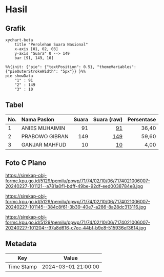# Hasil

## Grafik

```mermaid
xychart-beta
    title "Perolehan Suara Nasional"
    x-axis [01, 02, 03]
    y-axis "Suara" 0 --> 149
    bar [91, 149, 10]
```

```mermaid
%%{init: {"pie": {"textPosition": 0.5}, "themeVariables": {"pieOuterStrokeWidth": "5px"}} }%%
pie showData
    "1" : 91
    "2" : 149
    "3" : 10
```

## Tabel

| No. | Nama Paslon    | Suara | Suara (raw) | Persentase |
|:--- |:-------------- | -----:| -----------:| ----------:|
| 1   | ANIES MUHAIMIN | 91    | [91][p-1]   | 36,40      |
| 2   | PRABOWO GIBRAN | 149   | [149][p-2]  | 59,60      |
| 3   | GANJAR MAHFUD  | 10    | [10][p-3]   | 4,00       |


[p-1]: https://github.com/gigit-pemilu/pemilu-2024/blob/main/pilpres/hitung-suara/sub/71-sulawesi-utara/sub/74-kota-kotamobagu/sub/02-kotamobagu-timur/sub/1006-matali/sub/007-tps/sub/paslon-1.txt
[p-2]: https://github.com/gigit-pemilu/pemilu-2024/blob/main/pilpres/hitung-suara/sub/71-sulawesi-utara/sub/74-kota-kotamobagu/sub/02-kotamobagu-timur/sub/1006-matali/sub/007-tps/sub/paslon-2.txt
[p-3]: https://github.com/gigit-pemilu/pemilu-2024/blob/main/pilpres/hitung-suara/sub/71-sulawesi-utara/sub/74-kota-kotamobagu/sub/02-kotamobagu-timur/sub/1006-matali/sub/007-tps/sub/paslon-3.txt

## Foto C Plano

https://sirekap-obj-formc.kpu.go.id/5129/pemilu/ppwp/71/74/02/10/06/7174021006007-20240227-101121--a781a0f1-bdff-49be-92df-eed0038784e8.jpg

https://sirekap-obj-formc.kpu.go.id/5129/pemilu/ppwp/71/74/02/10/06/7174021006007-20240227-101145--384c8f61-3b39-40e7-a286-8a28dc313116.jpg

https://sirekap-obj-formc.kpu.go.id/5129/pemilu/ppwp/71/74/02/10/06/7174021006007-20240227-101204--97a8d616-c7ec-44bf-b9e8-515936ef3614.jpg


## Metadata

| Key        | Value               |
| ---------- | ------------------- |
| Time Stamp | 2024-03-01 21:00:00 |



